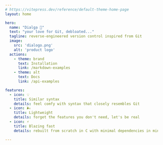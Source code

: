 ```yaml
---
# https://vitepress.dev/reference/default-theme-home-page
layout: home

hero:
  name: "Dialga 💠"
  text: "your love for Git, debloated..."
  tagline: reverse-engineered version control inspired from Git
  image: 
    src: 'dialogo.png'
    alt: 'product logo'
  actions:
    - theme: brand
      text: Installation
      link: /markdown-examples
    - theme: alt
      text: Docs
      link: /api-examples

features:
  - icon: 💡
    title: Similar syntax
    details: feel comfy with syntax that closely resembles Git 
  - icon: 🌬
    title: Lightweight
    details: forget the features you don't need, let's be real
  - icon: ⚡ 
    title: Blazing fast
    details: rebuilt from scratch in C with minimal dependencies in mind

---
```

